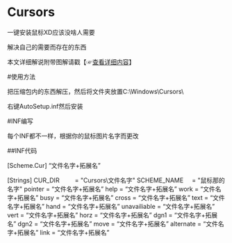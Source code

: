 # Cursors

一键安装鼠标XD应该没啥人需要

解决自己的需要而存在的东西

本文详细解说附带图解请戳【☞[查看详细内容](https://mao486.me/learn/cursors.html)】

#使用方法

把压缩包内的东西解压，然后将文件夹放置C:\Windows\Cursors\

右键AutoSetup.inf然后安装

#INF编写

每个INF都不一样，根据你的鼠标图片名字而更改

##INF代码

[Scheme.Cur]
“文件名字+拓展名”

[Strings]
CUR_DIR         = "Cursors\文件名字"
SCHEME_NAME     = "鼠标那的名字"
pointer		= “文件名字+拓展名”
help		= “文件名字+拓展名”
work		= “文件名字+拓展名”
busy		= “文件名字+拓展名”
cross		= “文件名字+拓展名”
text		= “文件名字+拓展名”
hand		= “文件名字+拓展名”
unavailiable	= “文件名字+拓展名”
vert		= “文件名字+拓展名”
horz		= “文件名字+拓展名”
dgn1		= “文件名字+拓展名”
dgn2		= “文件名字+拓展名”
move		= “文件名字+拓展名”
alternate	= “文件名字+拓展名”
link		= “文件名字+拓展名”
